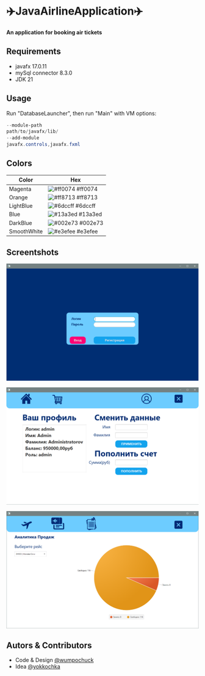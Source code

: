 # ✈️JavaAirlineApplication✈️
  **An application for booking air tickets**

## Requirements
- javafx 17.0.11
- mySql connector 8.3.0
- JDK 21

## Usage
  Run "DatabaseLauncher", then run "Main" with VM options:
  ``` powershell
  --module-path
  path/to/javafx/lib/
  --add-module
  javafx.controls,javafx.fxml
  ```

## Colors
| Color             | Hex                                                         |
| ----------------- | ----------------------------------------------------------- |
| Magenta      | ![#ff0074](https://via.placeholder.com/10/ff0074?text=+) #ff0074 |
| Orange       | ![#ff8713](https://via.placeholder.com/10/ff8713?text=+) #ff8713 |
| LightBlue    | ![#6dccff](https://via.placeholder.com/10/6dccff?text=+) #6dccff |
| Blue         | ![#13a3ed](https://via.placeholder.com/10/13a3ed?text=+) #13a3ed |
| DarkBlue     | ![#002e73](https://via.placeholder.com/10/002e73?text=+) #002e73 |
| SmoothWhite  | ![#e3efee](https://via.placeholder.com/10/e3efee?text=+) #e3efee |

## Screentshots

![App Screenshot](/screenshots/2.png)

![App Screenshot](/screenshots/4.png)

![App Screenshot](/screenshots/8.png)

## Autors & Contributors
  - Code & Design [@wumpochuck](https://github.com/wumpochuck)
  - Idea [@yokkochka](https://github.com/Ulyanaaa)


